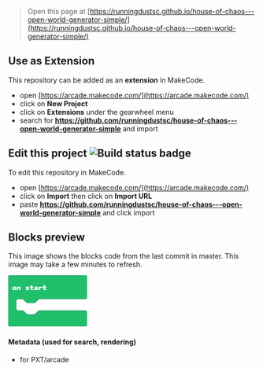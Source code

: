 


> Open this page at [https://runningdustsc.github.io/house-of-chaos---open-world-generator-simple/](https://runningdustsc.github.io/house-of-chaos---open-world-generator-simple/)

## Use as Extension

This repository can be added as an **extension** in MakeCode.

* open [https://arcade.makecode.com/](https://arcade.makecode.com/)
* click on **New Project**
* click on **Extensions** under the gearwheel menu
* search for **https://github.com/runningdustsc/house-of-chaos---open-world-generator-simple** and import

## Edit this project ![Build status badge](https://github.com/runningdustsc/house-of-chaos---open-world-generator-simple/workflows/MakeCode/badge.svg)

To edit this repository in MakeCode.

* open [https://arcade.makecode.com/](https://arcade.makecode.com/)
* click on **Import** then click on **Import URL**
* paste **https://github.com/runningdustsc/house-of-chaos---open-world-generator-simple** and click import

## Blocks preview

This image shows the blocks code from the last commit in master.
This image may take a few minutes to refresh.

![A rendered view of the blocks](https://github.com/runningdustsc/house-of-chaos---open-world-generator-simple/raw/master/.github/makecode/blocks.png)

#### Metadata (used for search, rendering)

* for PXT/arcade
<script src="https://makecode.com/gh-pages-embed.js"></script><script>makeCodeRender("{{ site.makecode.home_url }}", "{{ site.github.owner_name }}/{{ site.github.repository_name }}");</script>
